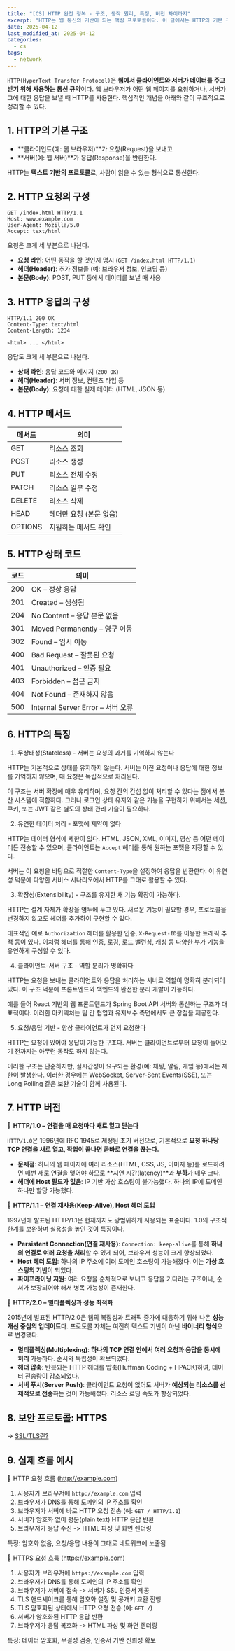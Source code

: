 ```yaml
---
title: "[CS] HTTP 완전 정복 - 구조, 동작 원리, 특징, 버전 차이까지"
excerpt: "HTTP는 웹 통신의 기반이 되는 핵심 프로토콜이다. 이 글에서는 HTTP의 기본 구조부터 요청/응답의 형식, 주요 특징, 메서드와 상태 코드, 버전별 기술적 차이, HTTP와 HTTPS의 실제 동작 흐름까지 체계적으로 정리한다."
date: 2025-04-12
last_modified_at: 2025-04-12
categories:
  - cs
tags:
  - network
---
```


`HTTP(HyperText Transfer Protocol)`은 **웹에서 클라이언트와 서버가 데이터를 주고받기 위해 사용하는 통신 규약**이다. 웹 브라우저가 어떤 웹 페이지를 요청하거나, 서버가 그에 대한 응답을 보낼 때 HTTP를 사용한다. 핵심적인 개념을 아래와 같이 구조적으로 정리할 수 있다.

## 1. HTTP의 기본 구조

* **클라이언트(예: 웹 브라우저)**가 요청(Request)을 보내고
* **서버(예: 웹 서버)**가 응답(Response)을 반환한다.

HTTP는 **텍스트 기반의 프로토콜**로, 사람이 읽을 수 있는 형식으로 통신한다.

## 2. HTTP 요청의 구성

```http request
GET /index.html HTTP/1.1
Host: www.example.com
User-Agent: Mozilla/5.0
Accept: text/html
```

요청은 크게 세 부분으로 나뉜다.

* **요청 라인**: 어떤 동작을 할 것인지 명시 (`GET /index.html HTTP/1.1`)
* **헤더(Header)**: 추가 정보들 (예: 브라우저 정보, 인코딩 등)
* **본문(Body)**: POST, PUT 등에서 데이터를 보낼 때 사용

## 3. HTTP 응답의 구성

```http request
HTTP/1.1 200 OK
Content-Type: text/html
Content-Length: 1234

<html> ... </html>
```

응답도 크게 세 부분으로 나뉜다.

* **상태 라인**: 응답 코드와 메시지 (`200 OK`)
* **헤더(Header)**: 서버 정보, 컨텐츠 타입 등
* **본문(Body)**: 요청에 대한 실제 데이터 (HTML, JSON 등)

## 4. HTTP 메서드

| 메서드   | 의미                      |
|----------|---------------------------|
| GET      | 리소스 조회               |
| POST     | 리소스 생성               |
| PUT      | 리소스 전체 수정          |
| PATCH    | 리소스 일부 수정          |
| DELETE   | 리소스 삭제               |
| HEAD     | 헤더만 요청 (본문 없음)   |
| OPTIONS  | 지원하는 메서드 확인      |

## 5. HTTP 상태 코드

| 코드 | 의미                                 |
|------|--------------------------------------|
| 200  | OK – 정상 응답                       |
| 201  | Created – 생성됨                     |
| 204  | No Content – 응답 본문 없음          |
| 301  | Moved Permanently – 영구 이동        |
| 302  | Found – 임시 이동                    |
| 400  | Bad Request – 잘못된 요청            |
| 401  | Unauthorized – 인증 필요             |
| 403  | Forbidden – 접근 금지                |
| 404  | Not Found – 존재하지 않음            |
| 500  | Internal Server Error – 서버 오류    |

## 6. HTTP의 특징

1. 무상태성(Stateless) - 서버는 요청의 과거를 기억하지 않는다

HTTP는 기본적으로 상태를 유지하지 않는다. 서버는 이전 요청이나 응답에 대한 정보를 기억하지 않으며, 매 요청은 독립적으로 처리된다.

이 구조는 서버 확장에 매우 유리하며, 요청 간의 간섭 없이 처리할 수 있다는 점에서 분산 시스템에 적합하다. 그러나 로그인 상태 유지와 같은 기능을 구현하기 위해서는 세션, 쿠키, 또는 JWT 같은 별도의 상태 관리 기술이 필요하다.

2. 유연한 데이터 처리 - 포맷에 제약이 없다

HTTP는 데이터 형식에 제한이 없다. HTML, JSON, XML, 이미지, 영상 등 어떤 데이터든 전송할 수 있으며, 클라이언트는 `Accept` 헤더를 통해 원하는 포맷을 지정할 수 있다.

서버는 이 요청을 바탕으로 적절한 `Content-Type`을 설정하여 응답을 반환한다. 이 유연성 덕분에 다양한 서비스 시나리오에서 HTTP를 그대로 활용할 수 있다.

3. 확장성(Extensibility) - 구조를 유지한 채 기능 확장이 가능하다.

HTTP는 설계 자체가 확장을 염두에 두고 있다. 새로운 기능이 필요할 경우, 프로토콜을 변경하지 않고도 헤더를 추가하여 구현할 수 있다.

대표적인 예로 `Authorization` 헤더를 활용한 인증, `X-Request-ID`를 이용한 트래픽 추적 등이 있다. 이처럼 헤더를 통해 인증, 로깅, 로드 밸런싱, 캐싱 등 다양한 부가 기능을 유연하게 구성할 수 있다.

4. 클라이언트-서버 구조 - 역할 분리가 명확하다

HTTP는 요청을 보내는 클라이언트와 응답을 처리하는 서버로 역할이 명확히 분리되어 있다. 이 구조 덕분에 프론트엔드와 백엔드의 완전한 분리 개발이 가능하다.

예를 들어 React 기반의 웹 프론트엔드가 Spring Boot API 서버와 통신하는 구조가 대표적이다. 이러한 아키텍처는 팀 간 협업과 유지보수 측면에서도 큰 장점을 제공한다.

5. 요청/응답 기반 - 항상 클라이언트가 먼저 요청한다

HTTP는 요청이 있어야 응답이 가능한 구조다. 서버는 클라이언트로부터 요청이 들어오기 전까지는 아무런 동작도 하지 않는다.

이러한 구조는 단순하지만, 실시간성이 요구되는 환경(예: 채팅, 알림, 게임 등)에서는 제한이 발생한다. 이러한 경우에는 WebSocket, Server-Sent Events(SSE), 또는 Long Polling 같은 보완 기술이 함께 사용된다.

## 7. HTTP 버전

📍 **HTTP/1.0 – 연결을 매 요청마다 새로 열고 닫는다**

`HTTP/1.0`은 1996년에 RFC 1945로 제정된 초기 버전으로, 기본적으로 **요청 하나당 TCP 연결을 새로 열고, 작업이 끝나면 곧바로 연결을 끊는다.**

* **문제점**: 하나의 웹 페이지에 여러 리소스(HTML, CSS, JS, 이미지 등)를 로드하려면 매번 새로 연결을 맺어야 하므로 **지연 시간(latency)**과 **부하**가 매우 크다.
* **헤더에 Host 필드가 없음**: IP 기반 가상 호스팅이 불가능했다. 하나의 IP에 도메인 하나만 할당 가능했다.

📍 **HTTP/1.1 – 연결 재사용(Keep-Alive), Host 헤더 도입**

1997년에 발표된 HTTP/1.1은 현재까지도 광범위하게 사용되는 표준이다. 1.0의 구조적 한계를 보완하며 실용성을 높인 것이 특징이다.

* **Persistent Connection(연결 재사용)**: `Connection: keep-alive`를 통해 **하나의 연결로 여러 요청을 처리**할 수 있게 되어, 브라우저 성능이 크게 향상되었다.
* **Host 헤더 도입**: 하나의 IP 주소에 여러 도메인 호스팅이 가능해졌다. 이는 **가상 호스팅의 기반**이 되었다.
* **파이프라이닝 지원**: 여러 요청을 순차적으로 보내고 응답을 기다리는 구조이나, 순서가 보장되어야 해서 병목 가능성이 존재한다.

📍 **HTTP/2.0 – 멀티플렉싱과 성능 최적화**

2015년에 발표된 HTTP/2.0은 웹의 복잡성과 트래픽 증가에 대응하기 위해 나온 **성능 개선 중심의 업데이트**다. 프로토콜 자체는 여전히 텍스트 기반이 아닌 **바이너리 형식**으로 변경됐다.

* **멀티플렉싱(Multiplexing)**: **하나의 TCP 연결 안에서 여러 요청과 응답을 동시에 처리** 가능하다. 순서와 독립성이 확보되었다.
* **헤더 압축**: 반복되는 HTTP 헤더를 압축(Huffman Coding + HPACK)하여, 데이터 전송량이 감소되었다.
* **서버 푸시(Server Push)**: 클라이언트 요청이 없어도 서버가 **예상되는 리소스를 선제적으로 전송**하는 것이 가능해졌다. 리소스 로딩 속도가 향상되었다.

## 8. 보안 프로토콜: HTTPS

-> [SSL/TLS란?](https://burningfalls.github.io/infra/what-is-ssl-and-tls/)

## 9. 실제 흐름 예시

📌 HTTP 요청 흐름 (http://example.com)

1. 사용자가 브라우저에 `http://example.com` 입력
2. 브라우저가 DNS를 통해 도메인의 IP 주소를 확인
3. 브라우저가 서버에 바로 HTTP 요청 전송 (예: `GET / HTTP/1.1`)
4. 서버가 암호화 없이 평문(plain text) HTTP 응답 반환
5. 브라우저가 응답 수신 -> HTML 파싱 및 화면 렌더링

특징: 암호화 없음, 요청/응답 내용이 그대로 네트워크에 노출됨

📌 HTTPS 요청 흐름 (https://example.com)

1. 사용자가 브라우저에 `https://example.com` 입력
2. 브라우저가 DNS를 통해 도메인의 IP 주소를 확인
3. 브라우저가 서버에 접속 -> 서버가 SSL 인증서 제공
4. TLS 핸드셰이크를 통해 암호화 설정 및 공개키 교환 진행
5. TLS 암호화된 상태에서 HTTP 요청 전송 (예: `GET /`)
6. 서버가 암호화된 HTTP 응답 반환
7. 브라우저가 응답 복호화 -> HTML 파싱 및 화면 렌더링

특징: 데이터 암호화, 무결성 검증, 인증서 기반 신뢰성 확보
